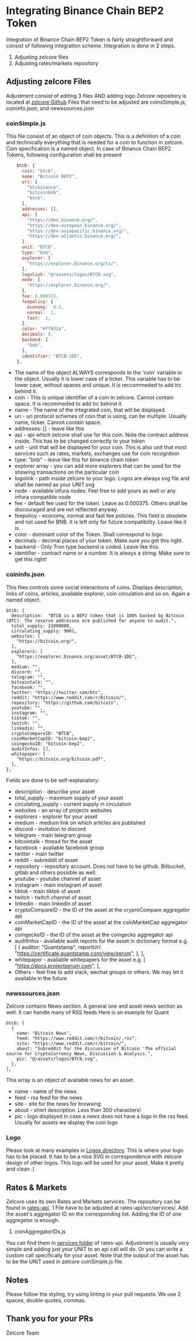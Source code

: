 # Integrating Binance Chain BEP2 Token

Integration of Binance Chain BEP2 Token is fairly straightforward and consist of following integration scheme.
Integration is done in 2 steps.

 1. Adjusting zelcore files
 2. Adjusting rates/markets repository

## Adjusting zelcore Files

Adjustment consist of editing 3 files AND adding logo
Zelcore repository is located at [zelcore Github](https://github.com/zelcore-io/zelcore)
Files that need to be adjusted are coinsSimple.js, coininfo.json,  and newssources.json

### coinSimple.js

This file consist of an object of coin objects. This is a definition of a coin and technically everything that is needed for a coin to function in zelcore. Coin specification is a named object. In case of Binance Chain BEP2 Tokens, following configuration shall be present

```js
    btcb: {
      coin: "btcb",
      name: "Bitcoin BEP2",
      uri: [
        "btcbinance",
        "bitcoinbnb",
        "btcb",
      ],
      addresses: [],
      api: [
        "https://dex.binance.org/",
        "https://dex-european.binance.org/",
        "https://dex-asiapacific.binance.org/",
        "https://dex-atlantic.binance.org/",
      ],
      unit: "BTCB",
      type: "bnb",
      explorer: [
        "https://explorer.binance.org/tx/",
      ],
      logolink: "@/assets/logos/BTCB.svg",
      node: [
        "https://explorer.binance.org/",
      ],
      fee: 0.000375,
      feepolicy: {
        economy:  0.5,
        normal:  1,
        fast:  2,
      },
      color: "#f7931a",
      decimals: 8,
      backend: [
        "bnb",
      ],
      identifier: "BTCB-1DE",
    },
```

- The name of the object ALWAYS corresponds to the 'coin' variable in the object. Usually it is lower case of a ticker. This variable has to be lower case, without spaces and unique. It is reccommeded to add trc behind it.
- coin - This is unique identifier of a coin in zelcore. Cannot contain space. It is recommeded to add trc behind it.
- name - The name of the integrated coin, that will be displayed.
- uri - uri protocol schemes of coin that is using, can be multiple. Usually name, ticker. Cannot contain space.
- addresses: [] - leave like this
- api - api which zelcore shall use for this coin. Note the contract address inside. This has to be changed correctly to your token
- unit - unit that will be displayed for your coin. This is also unit that most services such as rates, markets, exchanges use for coin recognition
- type: "bnb" - leave like this for binance chain token
- explorer array - you can add more explorers that can be used for the showing transactions on the particular coin
- logolink - path inside zelcore to your logo. Logos are always svg file and shall be named as your UNIT.svg
- node - available infura nodes. Feel free to add yours as well or any infura compatible node
- fee - default fee used for the token. Leave as 0.000375. Others shall be discouraged and are not reflected anyway.
- feepolicy - economy, normal and fast fee policies. This field is obsolete and not used for BNB. It is left only for future compatibility. Leave like it is.
- color - dominant color of the Token. Shall correspond to logo
- decimals - decimal places of your token. Make sure you get this right.
- backend - Only Tron type backend is coded. Leave like this.
- identifier - contract name or a number. It is always a string. Make sure to get this right!

### coininfo.json

This files controls some social interactions of coins. Displays description, links of coins, articles, available explorer, coin circulation and so on. Again a named object.

    btcb: {
      description:  "BTCB is a BEP2 token that is 100% backed by Bitcoin (BTC). The reserve addresses are published for anyone to audit.",
      total_supply: 21000000,
      circulating_supply: 9001,
      websites: [
        "https://bitcoin.org/",
      ],
      explorers: [
        "https://explorer.binance.org/asset/BTCB-1DE",
      ],
      medium: "",
      discord: "",
      telegram: "",
      bitcointalk: "",
      facebook: "",
      twitter: "https://twitter.com/btc",
      reddit: "https://www.reddit.com/r/Bitcoin/",
      repository: "https://github.com/bitcoin",
      youtube: "",
      instagram: "",
      tiktok: "",
      twitch: "",
      linkedin: "",
      cryptoCompareID: "BTCB",
      coinMarketCapID: "bitcoin-bep2",
      coingeckoID: "bitcoin-bep2",
      auditInfos: [],
      whitepaper: [
        "https://bitcoin.org/bitcoin.pdf",
      ],
    },

Fields are done to be self-explanatory:

- description - describe your asset
- total_supply - maximum supply of your asset
- circulating_supply - current supply in circulation
- websites - an array of projects websites
- explorers - explorer for your asset
- medium - medium link on which articles are published
- discord - invitation to discord
- telegram - main telegram group
- bitcointalk - thread for the asset
- facebook - available facebook group
- twitter - main twitter
- reddit - subreddit of asset
- repository - repository account. Does not have to be github. Bitbucket, gitlab and others possible as well.
- youtube - youtube channel of asset
- instagram - main instagram of asset
- tiktok - main tiktok of asset
- twitch - twitch channel of asset
- linkedin - main linkedin of asset
- cryptoCompareID - the ID of the asset at the cryproCompare aggregator api
- coinMarketCapID - the ID of the asset at the coinMarketCap aggregator api
- coingeckoID - the ID of the asset at the coingecko aggregator api
- auditInfos - available audit reports for the asset in dictionary format e.g. [
      {
        auditor: "Quantstamp",
        reportUrl: "https://certificate.quantstamp.com/view/serum",
      },
    ],
- whitepaper - available whitepapers for the asset e.g. [
      "https://docs.projectserum.com",
    ],
- Others - feel free to add slack, wechat groups or others. We may let it available in the future

### newssources.json

Zelcore contains News section. A general one and asset news section as well. It can handle many of RSS feeds
Here is an example for Quant

    btcb: [
      {
        name: "Bitcoin News",
        feed: "https://www.reddit.com/r/bitcoin/.rss",
        site: "https://www.reddit.com/r/bitcoin/",
        about: "Subreddit for the discussion of Bitcoin 'The official source for CryptoCurrency News, Discussion & Analysis.",
        pic: "@/assets/logos/BTCB.svg",
      },
    ],
This array is an object of available news for an asset.

- name - name of the news
- feed - rss feed for the news
- site - site for the news for browsing
- about - short description. Less than 300 characters!
- pic - logo displayed in case a news does not have a logo in the rss feed. Usually for assets we display the coin logo

### Logo

Please look at many examples in [Logos directory](https://github.com/zelcore-io/zelcore/blob/master/logos/). This is where your logo has to be placed. It has to be a nice SVG in correspondence with zelcore design of other logos. This logo will be used for your asset. Make it pretty and clean :)

## Rates & Markets

Zelcore uses its own Rates and Markets services. The repository can be found in [rates-api](https://github.com/zelcore-io/rates-api).
1 File have to be adjusted at rates-api/src/services/. Add the asset's aggregator ID on the corresponding list. Adding the ID of one aggregetor is enough.

 1. coinAggregatorIDs.js

You can find them in [services folder](https://github.com/zelcore-io/rates-api/blob/master/src/services/) of rates-api.
Adjustment is usually very simple and adding just your UNIT to an api call will do. Or you can write a custom call specifically for your asset. Note that the output of the asset has to be the UNIT used in zelcore coinSimple.js file.

## Notes

Please follow the styling, try using linting in your pull requests. We use 2 spaces, double quotes, commas.

## Thank you for your PRs

Zelcore Team
